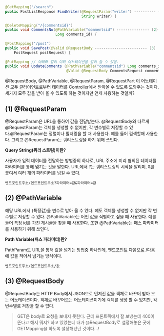 ```java
@GetMapping("/search")
public PostListResponse FindWriter(@RequestParam("writer") ---------- (1)
                                   String writer) {
    
@DeleteMapping("/{commentsid}")
public void CommentsNo(@PathVariable("commentsid") --------------- (2)
                       Long comments_id) {
    
@PostMapping("/post")
public void SavePost(@Valid @RequestBody ------------------------ (3)
    PostRequest postRequest) {
    
@PutMapping // 아래와 같이 여러 어노테이션을 같이 쓸 수 있음.
public void UpdateComments (@PathVariable("commentsid") Long comments_id,
                            @Valid @RequestBody CommentsRequest commentsRequest, String pwd) {

```

@RequestBody, @PathVariable, @RequestParam, @RequestPart 이 어노테이션 모두 클라이언트로부터 데이터를 Controller에서 받아올 수 있도록 도와주는 것이다. 세가지 모두 값을 받아 올 수 있도록 하는 것이지만 언제 사용하는 것일까?



## (1) @RequestParam 

@RequestParam은 URL을 통하여 값을 전달받는다. @RequestBody와 다르게 @RequestParam는 객체를 생성할 수 없지만, 각 변수별로 저장할 수 있다.@RequestParam는 정렬이나 필터링을 할 때 사용한다. 예를 들어 검색할때 사용한다. 그리고 @RequestParam는 쿼리스트링을 하기 위해 쓰인다.



**Query String(쿼리 스트링)이란?**

사용자가 입력 데이터를 전달하는 방법중의 하나로, URL 주소에 미리 협의된 데이터를 파라미터를 통해 넘기는 것을 말한다.
URL에서 ?는 쿼리스트링의 시작을 알리며, &를 붙여서 여러 개의 파라미터를 넘길 수 있다.

```
엔드포인트주소/엔드포인트주소?파라미터=값&파라미터=값
```



## (2) @PathVariable

해당 URL에서 {특정값}을 변수로 받아 올 수 있다. 얘도 객체를 생성할 수 없지만 각 변수별로 저장할 수 있다. @PathVariable는 어떤 값을 식별하고 싶을 때 사용한다. 예를 들어 특정 id를 가진 게시글을 찾을 때 사용한다. 또한 @PathVariable는 패스 파라미터를 사용하기 위해 쓰인다.



**Path Variable(패스 파라미터)란?** 

PathParam도 URL을 통해 값을 넘기는 방법중 하나인데,  엔드포인트 다음으로 /다음에 값을 적어서 넘기는 방식이다.

```
엔드포인트주소/엔드포인트주소/값
```



## (3) @RequestBody

@RequestBody는 HTTP Body에서 JSON으로 던져진 값을 객체로 바꾸어 받아 오는 어노테이션이다. 객체로 바꾸어오는 어노테이션이기에 객체를 생성 할 수 있지만, 각 변수별로 저장을 할 수 없다. 



> GET은 body로 요청을 보내지 못한다. 근데 프론트쪽에서 잘 보냈는데 400이 뜬다고 해서 뭐지? 하고 있었는데 내가 @RequestBody로 설정해놓은 곳에 GETMapping을 하도록 설정해놨던 것이다...!

